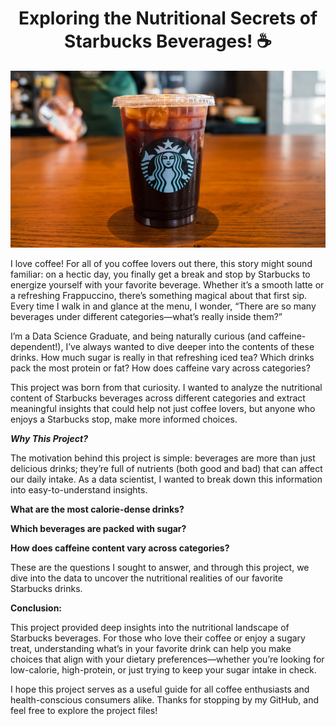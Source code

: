 <h1 align="center">Exploring the Nutritional Secrets of Starbucks Beverages! ☕</h1>

![Starbucks](https://raw.githubusercontent.com/Preethisreeallam/images/main/Coffee.jpg) 


I love coffee! For all of you coffee lovers out there, this story might sound familiar: on a hectic day, you finally get a break and stop by Starbucks to energize yourself with your favorite beverage. Whether it’s a smooth latte or a refreshing Frappuccino, there’s something magical about that first sip. Every time I walk in and glance at the menu, I wonder, “There are so many beverages under different categories—what’s really inside them?”

I’m a Data Science Graduate, and being naturally curious (and caffeine-dependent!), I’ve always wanted to dive deeper into the contents of these drinks. How much sugar is really in that refreshing iced tea? Which drinks pack the most protein or fat? How does caffeine vary across categories?

This project was born from that curiosity. I wanted to analyze the nutritional content of Starbucks beverages across different categories and extract meaningful insights that could help not just coffee lovers, but anyone who enjoys a Starbucks stop, make more informed choices.

***Why This Project?***

The motivation behind this project is simple: beverages are more than just delicious drinks; they’re full of nutrients (both good and bad) that can affect our daily intake. As a data scientist, I wanted to break down this information into easy-to-understand insights.

**What are the most calorie-dense drinks?**

**Which beverages are packed with sugar?**

**How does caffeine content vary across categories?**

These are the questions I sought to answer, and through this project, we dive into the data to uncover the nutritional realities of our favorite Starbucks drinks.

**Conclusion:**

This project provided deep insights into the nutritional landscape of Starbucks beverages. For those who love their coffee or enjoy a sugary treat, understanding what’s in your favorite drink can help you make choices that align with your dietary preferences—whether you’re looking for low-calorie, high-protein, or just trying to keep your sugar intake in check.

I hope this project serves as a useful guide for all coffee enthusiasts and health-conscious consumers alike. Thanks for stopping by my GitHub, and feel free to explore the project files!
